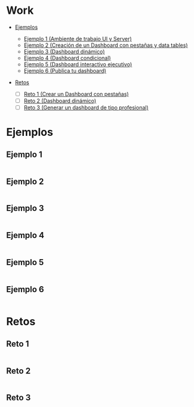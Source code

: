 # Work

* [Ejemplos](#Ejemplos)
  * [Ejemplo 1 (Ambiente de trabajo UI y Server)](#Ejemplo-1)
  * [Ejemplo 2 (Creación de un Dashboard con pestañas y data tables)](#Ejemplo-2)
  * [Ejemplo 3 (Dashboard dinámico)](#Ejemplo-3)
  * [Ejemplo 4 (Dashboard condicional)](#Ejemplo-4)
  * [Ejemplo 5 (Dashboard interactivo ejecutivo)](#Ejemplo-4)
  * [Ejemplo 6 (Publica tu dashboard)](#Ejemplo-4)

* [Retos](#Retos)
  * [ ] [Reto 1 (Crear un Dashboard con pestañas)](#Reto-1)
  * [ ] [Reto 2 (Dashboard dinámico)](#Reto-2)
  * [ ] [Reto 3 (Generar un dashboard de tipo profesional)](#Reto-3)

# Ejemplos

## Ejemplo 1
```r

```

## Ejemplo 2
```r

```

## Ejemplo 3
```r

```

## Ejemplo 4
```r

```

## Ejemplo 5
```r

```

## Ejemplo 6
```r

```


# Retos

## Reto 1
```r

```

## Reto 2
```r

```

## Reto 3
```r

```
